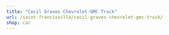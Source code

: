 ```yaml
---
title: "Cecil Graves Chevrolet-GMC Truck"
url: /saint-francisville/cecil-graves-chevrolet-gmc-truck/
shop: car
---
```

